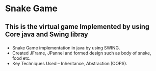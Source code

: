 # Snake Game
## This is the virtual game Implemented by using Core java and Swing libray
###

- Snake Game implementation in java by using SWING.
- Created JFrame, JPannel and formed design such as body of snske, food etc.
- Key Techniques Used – Inheritance, Abstraction (OOPS).
